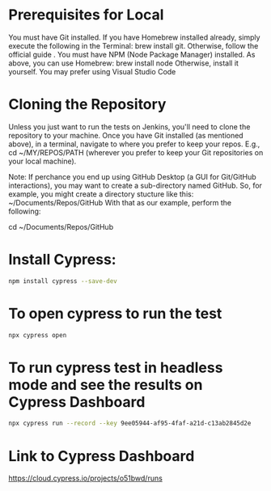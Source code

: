 # Prerequisites for Local
You must have Git installed. If you have Homebrew installed already, simply execute the following in the Terminal: brew install git. Otherwise, follow the official guide .
You must have NPM (Node Package Manager) installed. As above, you can use Homebrew: brew install node Otherwise, install it yourself. You may prefer using Visual Studio Code
# Cloning the Repository
Unless you just want to run the tests on Jenkins, you'll need to clone the repository to your machine. Once you have Git installed (as mentioned above), in a terminal, navigate to where you prefer to keep your repos. E.g., cd ~/MY/REPOS/PATH (wherever you prefer to keep your Git repositories on your local machine).

Note: If perchance you end up using GitHub Desktop (a GUI for Git/GitHub interactions), you may want to create a sub-directory named GitHub. So, for example, you might create a directory stucture like this: ~/Documents/Repos/GitHub With that as our example, perform the following:

cd ~/Documents/Repos/GitHub

# Install Cypress: 

```bash
npm install cypress --save-dev
```
# To open cypress to run the test
```bash
npx cypress open
```

# To run cypress test in headless mode and see the results on Cypress Dashboard

```bash
npx cypress run --record --key 9ee05944-af95-4faf-a21d-c13ab2845d2e
```

# Link to Cypress Dashboard

https://cloud.cypress.io/projects/o51bwd/runs
